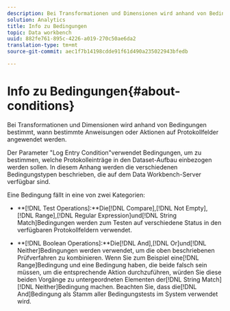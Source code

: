 ```yaml
---
description: Bei Transformationen und Dimensionen wird anhand von Bedingungen bestimmt, wann bestimmte Anweisungen oder Aktionen auf Protokollfelder angewendet werden.
solution: Analytics
title: Info zu Bedingungen
topic: Data workbench
uuid: 882fe761-895c-4226-a019-270c50ae6da2
translation-type: tm+mt
source-git-commit: aec1f7b14198cdde91f61d490a235022943bfedb

---
```



# Info zu Bedingungen{#about-conditions}

Bei Transformationen und Dimensionen wird anhand von Bedingungen bestimmt, wann bestimmte Anweisungen oder Aktionen auf Protokollfelder angewendet werden.

Der Parameter &quot;Log Entry Condition&quot;verwendet Bedingungen, um zu bestimmen, welche Protokolleinträge in den Dataset-Aufbau einbezogen werden sollen. In diesem Anhang werden die verschiedenen Bedingungstypen beschrieben, die auf dem Data Workbench-Server verfügbar sind.

Eine Bedingung fällt in eine von zwei Kategorien:

* **[!DNL Test Operations]:**Die[!DNL Compare],[!DNL Not Empty],[!DNL Range],[!DNL Regular Expression]und[!DNL String Match]Bedingungen werden zum Testen auf verschiedene Status in den verfügbaren Protokollfeldern verwendet.

* **[!DNL Boolean Operations]:**Die[!DNL And],[!DNL Or]und[!DNL Neither]Bedingungen werden verwendet, um die oben beschriebenen Prüfverfahren zu kombinieren. Wenn Sie zum Beispiel eine[!DNL Range]Bedingung und eine Bedingung haben, die beide falsch sein müssen, um die entsprechende Aktion durchzuführen, würden Sie diese beiden Vorgänge zu untergeordneten Elementen der[!DNL String Match][!DNL Neither]Bedingung machen. Beachten Sie, dass die[!DNL And]Bedingung als Stamm aller Bedingungstests im System verwendet wird.

